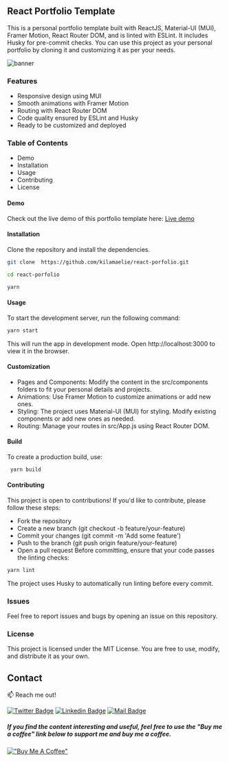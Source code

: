 ## React Portfolio Template

This is a personal portfolio template built with ReactJS, Material-UI (MUI), Framer Motion, React Router DOM, and is linted with ESLint. It includes Husky for pre-commit checks. You can use this project as your personal portfolio by cloning it and customizing it as per your needs.

![banner](https://res.cloudinary.com/dwz5lx2k7/image/upload/v1729501806/tutorials/Screenshot_2024-10-21_at_11.47.32_AM_ayj2ov.webp)

### Features

- Responsive design using MUI
- Smooth animations with Framer Motion
- Routing with React Router DOM
- Code quality ensured by ESLint and Husky
- Ready to be customized and deployed

### Table of Contents

- Demo
- Installation
- Usage
- Contributing
- License

#### Demo

Check out the live demo of this portfolio template here: [Live demo](x-devsop.netlify.app/)

#### Installation

Clone the repository and install the dependencies.

```bash
git clone  https://github.com/kilamaelie/react-porfolio.git

cd react-porfolio

yarn
```

#### Usage

To start the development server, run the following command:

```bash
yarn start
```

This will run the app in development mode. Open http://localhost:3000 to view it in the browser.

#### Customization

- Pages and Components: Modify the content in the src/components folders to fit your personal details and projects.
- Animations: Use Framer Motion to customize animations or add new ones.
- Styling: The project uses Material-UI (MUI) for styling. Modify existing components or add new ones as needed.
- Routing: Manage your routes in src/App.js using React Router DOM.

#### Build

To create a production build, use:

```bash
 yarn build
```

#### Contributing

This project is open to contributions! If you'd like to contribute, please follow these steps:

- Fork the repository
- Create a new branch (git checkout -b feature/your-feature)
- Commit your changes (git commit -m 'Add some feature')
- Push to the branch (git push origin feature/your-feature)
- Open a pull request
  Before committing, ensure that your code passes the linting checks:

```bash
yarn lint
```

The project uses Husky to automatically run linting before every commit.

### Issues

Feel free to report issues and bugs by opening an issue on this repository.

### License

This project is licensed under the MIT License. You are free to use, modify, and distribute it as your own.

## Contact

:mailbox: Reach me out!

[![Twitter Badge](https://img.shields.io/badge/-@kilamaelie-1ca0f1?style=flat&labelColor=1ca0f1&logo=twitter&logoColor=white&link=https://twitter.com/kilamaelie)](https://twitter.com/kilamaelie) [![Linkedin Badge](https://img.shields.io/badge/-kilamaelie-0e76a8?style=flat&labelColor=0e76a8&logo=linkedin&logoColor=white)](https://www.linkedin.com/in/kilamaelie/) [![Mail Badge](https://img.shields.io/badge/-elijahkilama-c0392b?style=flat&labelColor=c0392b&logo=gmail&logoColor=white)](mailto:elijahkilama14@gmail.com)

##### If you find the content interesting and useful, feel free to use the "Buy me a coffee" link below to support me and buy me a coffee.

[!["Buy Me A Coffee"](https://www.buymeacoffee.com/assets/img/custom_images/orange_img.png)](https://www.buymeacoffee.com/kilamaelie)
